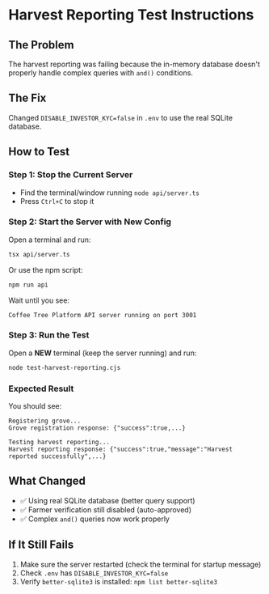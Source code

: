 # Harvest Reporting Test Instructions

## The Problem
The harvest reporting was failing because the in-memory database doesn't properly handle complex queries with `and()` conditions.

## The Fix
Changed `DISABLE_INVESTOR_KYC=false` in `.env` to use the real SQLite database.

## How to Test

### Step 1: Stop the Current Server
- Find the terminal/window running `node api/server.ts`
- Press `Ctrl+C` to stop it

### Step 2: Start the Server with New Config
Open a terminal and run:
```bash
tsx api/server.ts
```

Or use the npm script:
```bash
npm run api
```

Wait until you see:
```
Coffee Tree Platform API server running on port 3001
```

### Step 3: Run the Test
Open a **NEW** terminal (keep the server running) and run:
```bash
node test-harvest-reporting.cjs
```

### Expected Result
You should see:
```
Registering grove...
Grove registration response: {"success":true,...}

Testing harvest reporting...
Harvest reporting response: {"success":true,"message":"Harvest reported successfully",...}
```

## What Changed
- ✅ Using real SQLite database (better query support)
- ✅ Farmer verification still disabled (auto-approved)
- ✅ Complex `and()` queries now work properly

## If It Still Fails
1. Make sure the server restarted (check the terminal for startup message)
2. Check `.env` has `DISABLE_INVESTOR_KYC=false`
3. Verify `better-sqlite3` is installed: `npm list better-sqlite3`
